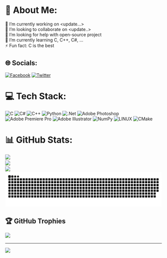 # 💫 About Me:
🔭 I’m currently working on <update...><br>👯 I’m looking to collaborate on <update..><br>🤝 I’m looking for help with open-source project<br>🌱 I’m currently learning C, C++, C#, ...<br>⚡ Fun fact: C is the best


## 🌐 Socials:
[![Facebook](https://img.shields.io/badge/Facebook-%231877F2.svg?logo=Facebook&logoColor=white)](https://facebook.com/chiro.jade.rain) [![Twitter](https://img.shields.io/badge/Twitter-%231DA1F2.svg?logo=Twitter&logoColor=white)](https://twitter.com/TruongChiro) 

# 💻 Tech Stack:
![C](https://img.shields.io/badge/c-%2300599C.svg?style=for-the-badge&logo=c&logoColor=white) ![C#](https://img.shields.io/badge/c%23-%23239120.svg?style=for-the-badge&logo=c-sharp&logoColor=white) ![C++](https://img.shields.io/badge/c++-%2300599C.svg?style=for-the-badge&logo=c%2B%2B&logoColor=white) ![Python](https://img.shields.io/badge/python-3670A0?style=for-the-badge&logo=python&logoColor=ffdd54) ![.Net](https://img.shields.io/badge/.NET-5C2D91?style=for-the-badge&logo=.net&logoColor=white) ![Adobe Photoshop](https://img.shields.io/badge/adobephotoshop-%2331A8FF.svg?style=for-the-badge&logo=adobephotoshop&logoColor=white) ![Adobe Premiere Pro](https://img.shields.io/badge/Adobe%20Premiere%20Pro-9999FF.svg?style=for-the-badge&logo=Adobe%20Premiere%20Pro&logoColor=white) ![Adobe Illustrator](https://img.shields.io/badge/adobeillustrator-%23FF9A00.svg?style=for-the-badge&logo=adobeillustrator&logoColor=white) ![NumPy](https://img.shields.io/badge/numpy-%23013243.svg?style=for-the-badge&logo=numpy&logoColor=white) ![LINUX](https://img.shields.io/badge/Linux-FCC624?style=for-the-badge&logo=linux&logoColor=black) ![CMake](https://img.shields.io/badge/CMake-%23008FBA.svg?style=for-the-badge&logo=cmake&logoColor=white)
# 📊 GitHub Stats:
![](https://github-readme-stats.vercel.app/api?username=Chiro145&theme=tokyonight&hide_border=true&include_all_commits=true&count_private=true)<br/>
![](https://github-readme-streak-stats.herokuapp.com/?user=Chiro145&theme=tokyonight&hide_border=true)<br/>
![](https://github-readme-stats.vercel.app/api/top-langs/?username=Chiro145&theme=tokyonight&hide_border=true&include_all_commits=true&count_private=true&layout=compact)
![snake gif](https://github.com/Chiro145/Chiro145/blob/main/github-contribution-grid-snake.svg)
## 🏆 GitHub Trophies
![](https://github-profile-trophy.vercel.app/?username=Chiro145&theme=dracula&no-frame=true&no-bg=true&margin-w=4)

---
[![](https://visitcount.itsvg.in/api?id=Chiro145&icon=2&color=1)](https://visitcount.itsvg.in)

<!-- Proudly created with GPRM ( https://gprm.itsvg.in ) -->
